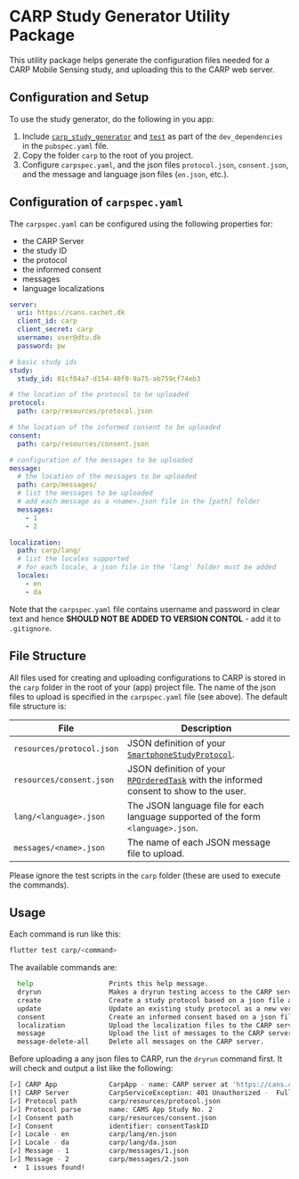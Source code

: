 # CARP Study Generator Utility Package

This utility package helps generate the configuration files needed for a CARP Mobile Sensing study, and uploading this to the CARP web server. 

## Configuration and Setup

To use the study generator, do the following in you app:

1. Include [`carp_study_generator`](https://pub.dev/packages/carp_study_generator) and [`test`](https://pub.dev/packages/test) as part of the `dev_dependencies` in the `pubspec.yaml` file.
1. Copy the folder `carp` to the root of you project.
1. Configure `carpspec.yaml`, and the json files `protocol.json`, `consent.json`, and the message and language json files (`en.json`, etc.).

## Configuration of `carpspec.yaml`

The `carpspec.yaml` can be configured using the following properties for:

 * the CARP Server 
 * the study ID
 * the protocol
 * the informed consent
 * messages
 * language localizations

```yaml
server:
  uri: https://cans.cachet.dk
  client_id: carp
  client_secret: carp
  username: user@dtu.dk
  password: pw

# basic study ids
study:
  study_id: 01cf04a7-d154-40f0-9a75-ab759cf74eb3

# the location of the protocol to be uploaded
protocol:
  path: carp/resources/protocol.json

# the location of the informed consent to be uploaded
consent:
  path: carp/resources/consent.json

# configuration of the messages to be uploaded
message:
  # the location of the messages to be uploaded
  path: carp/messages/
  # list the messages to be uploaded 
  # add each message as a <name>.json file in the [path] folder
  messages: 
    - 1
    - 2

localization:
  path: carp/lang/
  # list the locales supported 
  # for each locale, a json file in the 'lang' folder must be added
  locales:
    - en
    - da
```

Note that the `carpspec.yaml` file contains username and password in clear text and hence **SHOULD NOT BE ADDED TO VERSION CONTOL** - add it to `.gitignore`.

## File Structure

All files used for creating and uploading configurations to CARP is stored in the `carp` folder in the root of your (app) project file. The name of the json files to upload is specified in the `carpspec.yaml` file (see above). The default file structure is:

| File                      |   Description |
|---------------------------|---------------|
| `resources/protocol.json` | JSON definition of your [`SmartphoneStudyProtocol`](https://pub.dev/documentation/carp_mobile_sensing/latest/domain/SmartphoneStudyProtocol-class.html). |  
| `resources/consent.json`  | JSON definition of your [`RPOrderedTask`](https://pub.dev/documentation/research_package/latest/research_package_model/RPOrderedTask-class.html) with the informed consent to show to the user. | 
| `lang/<language>.json`    | The JSON language file for each language supported of the form `<language>.json`. | 
| `messages/<name>.json`    | The name of each JSON message file to upload. | 

Please ignore the test scripts in the `carp` folder (these are used to execute the commands).

## Usage

Each command is run like this:

```bash
flutter test carp/<command>
```

The available commands are:

```bash
  help                   Prints this help message.
  dryrun                 Makes a dryrun testing access to the CARP server the correctness of the json resources.
  create                 Create a study protocol based on a json file and uploads it to the CARP server.
  update                 Update an existing study protocol as a new version.
  consent                Create an informed consent based on a json file and uploads it to the CARP server.
  localization           Upload the localization files to the CARP server.
  message                Upload the list of messages to the CARP server.
  message-delete-all     Delete all messages on the CARP server.
``` 

Before uploading a any json files to CARP, run the `dryrun` command first. It will check and output a list like the following:

```bash
[✓] CARP App             CarpApp - name: CARP server at 'https://cans.cachet.dk/dev', uri: https://cans.cachet.dk/dev, studyDeploymentId: null, studyId: 33441683-bbec-4c85-95de-b27aec09afce
[!] CARP Server          CarpServiceException: 401 Unauthorized -  Full authentication is required to access this resource - 
[✓] Protocol path        carp/resources/protocol.json
[✓] Protocol parse       name: CAMS App Study No. 2
[✓] Consent path         carp/resources/consent.json
[✓] Consent              identifier: consentTaskID
[✓] Locale - en          carp/lang/en.json
[✓] Locale - da          carp/lang/da.json
[✓] Message - 1          carp/messages/1.json
[✓] Message - 2          carp/messages/2.json
 •  1 issues found!
 ```



